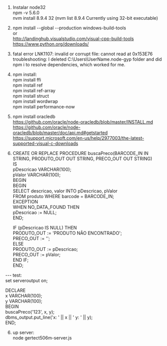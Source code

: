 1) Instalar node32   
npm -v 5.6.0  
nvm install 8.9.4 32 (nvm list 8.9.4 Currently using 32-bit executable)  
  
2) npm install --global --production windows-build-tools  
or  
http://landinghub.visualstudio.com/visual-cpp-build-tools  
https://www.python.org/downloads/  
  
3) fatal error LNK1107: invalid or corrupt file: cannot read at 0x153E76  
troubleshooting: I deleted C:\Users\UserName\.node-gyp folder and did npm i to resolve dependencies, which worked for me.  
  
4) npm install:  
npm install ffi  
npm install ref  
npm install ref-array  
npm install struct  
npm install wordwrap  
npm install performance-now  
  
5) npm install oracledb  
https://github.com/oracle/node-oracledb/blob/master/INSTALL.md  
https://github.com/oracle/node-oracledb/blob/master/doc/api.md#getstarted  
https://support.microsoft.com/en-us/help/2977003/the-latest-supported-visual-c-downloads  
  
5) CREATE OR REPLACE PROCEDURE buscaPreco(BARCODE_IN IN STRING, PRODUTO_OUT OUT STRING, PRECO_OUT OUT STRING)  
 IS  
  pDescricao VARCHAR(100);  
  pValor VARCHAR(100);  
BEGIN  
	BEGIN  
		SELECT descricao, valor INTO pDescricao, pValor  
	 		FROM produto WHERE barcode = BARCODE_IN;  
	EXCEPTION  
      		WHEN NO_DATA_FOUND THEN  
        		pDescricao := NULL;  
	END;  
  
 	IF (pDescricao IS NULL) THEN  
    		PRODUTO_OUT := 'PRODUTO NÃO ENCONTRADO';  
    		PRECO_OUT := '';  
 	ELSE  
    		PRODUTO_OUT := pDescricao;  
    		PRECO_OUT := pValor;  
 	END IF;  
END;  
  
--- test:  
set serveroutput on;  
  
DECLARE  
	x VARCHAR(100);  
	y VARCHAR(100);  
BEGIN  
	buscaPreco('123', x, y);  
	dbms_output.put_line('x: ' || x || ' y: ' || y);  
END;  
  
6) up server:  
	node gertect506m-server.js  
